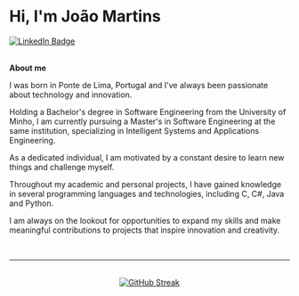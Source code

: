 # Hi, I'm João Martins

<div id="badges">
  <a href = "https://www.linkedin.com/in/jmartins09">
    <img src="https://img.shields.io/badge/LinkedIn-blue?style=for-the-badge&logo=linkedin&logoColor=white" alt="LinkedIn Badge"/>
  </a>
</div>

<br />

**About me**

I was born in Ponte de Lima, Portugal and I've always been passionate about technology and innovation. 

Holding a Bachelor's degree in Software Engineering from the University of Minho, I am currently pursuing a Master's in Software Engineering at the same institution, specializing in Intelligent Systems and Applications Engineering.

As a dedicated individual, I am motivated by a constant desire to learn new things and challenge myself. 

Throughout my academic and personal projects, I have gained knowledge in several programming languages and technologies, including C, C#, Java and Python. 

I am always on the lookout for opportunities to expand my skills and make meaningful contributions to projects that inspire innovation and creativity.

<br />


---

<br />

<div align = "center">
  <a href="https://git.io/streak-stats"><img src="https://streak-stats.demolab.com?user=jmartins9&theme=dark" alt="GitHub Streak" /></a>
</div>

<div align = "center">
  <img vertical-align="baseline" src="https://github-readme-stats-nu-eight-50.vercel.app/api/top-langs/?username=jmartins9&hide_progress=true&langs_count=6&theme=dark"  alt=""/>
  <img vertical-align="baseline" src="https://github-readme-stats-nu-eight-50.vercel.app/api?username=jmartins9&show_icons=true&theme=dark&hide_title=true&rank_icon=github&hide_rank=true&hide=contribs"  alt=""/>
</div>


